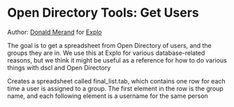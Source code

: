Open Directory Tools: Get Users
===============================

Author: [Donald Merand](http://donaldmerand.com) for
[Explo](http://www.explo.org)

The goal is to get a spreadsheet from Open Directory of users, and the groups
they are in. We use this at Explo for various database-related reasons, but we
think it might be useful as a reference for how to do various things with dscl
and Open Directory

Creates a spreadsheet called final_list.tab, which contains one row for each
time a user is assigned to a group. The first element in the row is the group
name, and each following element is a username for the same person

